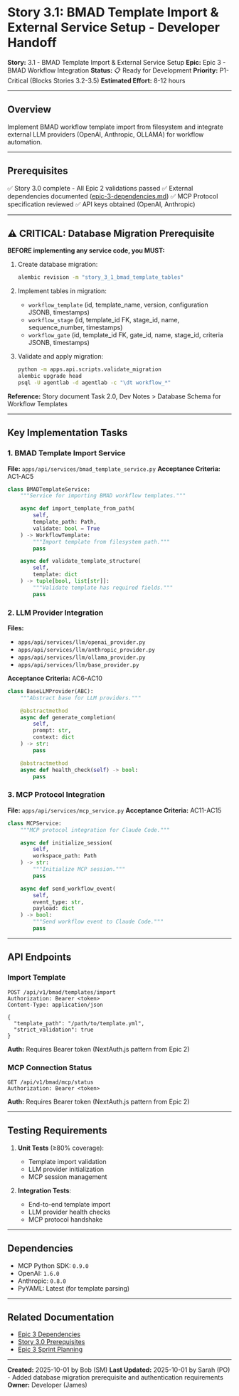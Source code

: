 # Story 3.1: BMAD Template Import & External Service Setup - Developer Handoff

**Story:** 3.1 - BMAD Template Import & External Service Setup
**Epic:** Epic 3 - BMAD Workflow Integration
**Status:** 📋 Ready for Development
**Priority:** P1-Critical (Blocks Stories 3.2-3.5)
**Estimated Effort:** 8-12 hours

---

## Overview

Implement BMAD workflow template import from filesystem and integrate external LLM providers (OpenAI, Anthropic, OLLAMA) for workflow automation.

---

## Prerequisites

✅ Story 3.0 complete - All Epic 2 validations passed
✅ External dependencies documented ([epic-3-dependencies.md](../epics/epic-3-dependencies.md))
✅ MCP Protocol specification reviewed
✅ API keys obtained (OpenAI, Anthropic)

---

## ⚠️ CRITICAL: Database Migration Prerequisite

**BEFORE implementing any service code, you MUST:**

1. Create database migration:

   ```bash
   alembic revision -m "story_3_1_bmad_template_tables"
   ```

2. Implement tables in migration:
   - `workflow_template` (id, template_name, version, configuration JSONB, timestamps)
   - `workflow_stage` (id, template_id FK, stage_id, name, sequence_number, timestamps)
   - `workflow_gate` (id, template_id FK, gate_id, name, stage_id, criteria JSONB, timestamps)

3. Validate and apply migration:
   ```bash
   python -m apps.api.scripts.validate_migration
   alembic upgrade head
   psql -U agentlab -d agentlab -c "\dt workflow_*"
   ```

**Reference:** Story document Task 2.0, Dev Notes > Database Schema for Workflow Templates

---

## Key Implementation Tasks

### 1. BMAD Template Import Service

**File:** `apps/api/services/bmad_template_service.py`
**Acceptance Criteria:** AC1-AC5

```python
class BMADTemplateService:
    """Service for importing BMAD workflow templates."""

    async def import_template_from_path(
        self,
        template_path: Path,
        validate: bool = True
    ) -> WorkflowTemplate:
        """Import template from filesystem path."""
        pass

    async def validate_template_structure(
        self,
        template: dict
    ) -> tuple[bool, list[str]]:
        """Validate template has required fields."""
        pass
```

### 2. LLM Provider Integration

**Files:**

- `apps/api/services/llm/openai_provider.py`
- `apps/api/services/llm/anthropic_provider.py`
- `apps/api/services/llm/ollama_provider.py`
- `apps/api/services/llm/base_provider.py`

**Acceptance Criteria:** AC6-AC10

```python
class BaseLLMProvider(ABC):
    """Abstract base for LLM providers."""

    @abstractmethod
    async def generate_completion(
        self,
        prompt: str,
        context: dict
    ) -> str:
        pass

    @abstractmethod
    async def health_check(self) -> bool:
        pass
```

### 3. MCP Protocol Integration

**File:** `apps/api/services/mcp_service.py`
**Acceptance Criteria:** AC11-AC15

```python
class MCPService:
    """MCP protocol integration for Claude Code."""

    async def initialize_session(
        self,
        workspace_path: Path
    ) -> str:
        """Initialize MCP session."""
        pass

    async def send_workflow_event(
        self,
        event_type: str,
        payload: dict
    ) -> bool:
        """Send workflow event to Claude Code."""
        pass
```

---

## API Endpoints

### Import Template

```http
POST /api/v1/bmad/templates/import
Authorization: Bearer <token>
Content-Type: application/json

{
  "template_path": "/path/to/template.yml",
  "strict_validation": true
}
```

**Auth:** Requires Bearer token (NextAuth.js pattern from Epic 2)

### MCP Connection Status

```http
GET /api/v1/bmad/mcp/status
Authorization: Bearer <token>
```

**Auth:** Requires Bearer token (NextAuth.js pattern from Epic 2)

---

## Testing Requirements

1. **Unit Tests** (≥80% coverage):
   - Template import validation
   - LLM provider initialization
   - MCP session management

2. **Integration Tests**:
   - End-to-end template import
   - LLM provider health checks
   - MCP protocol handshake

---

## Dependencies

- MCP Python SDK: `0.9.0`
- OpenAI: `1.6.0`
- Anthropic: `0.8.0`
- PyYAML: Latest (for template parsing)

---

## Related Documentation

- [Epic 3 Dependencies](../epics/epic-3-dependencies.md)
- [Story 3.0 Prerequisites](./story-3.0-epic-3-prerequisites-and-blockers.md)
- [Epic 3 Sprint Planning](../epics/epic-3-sprint-planning.md)

---

**Created:** 2025-10-01 by Bob (SM)
**Last Updated:** 2025-10-01 by Sarah (PO) - Added database migration prerequisite and authentication requirements
**Owner:** Developer (James)
